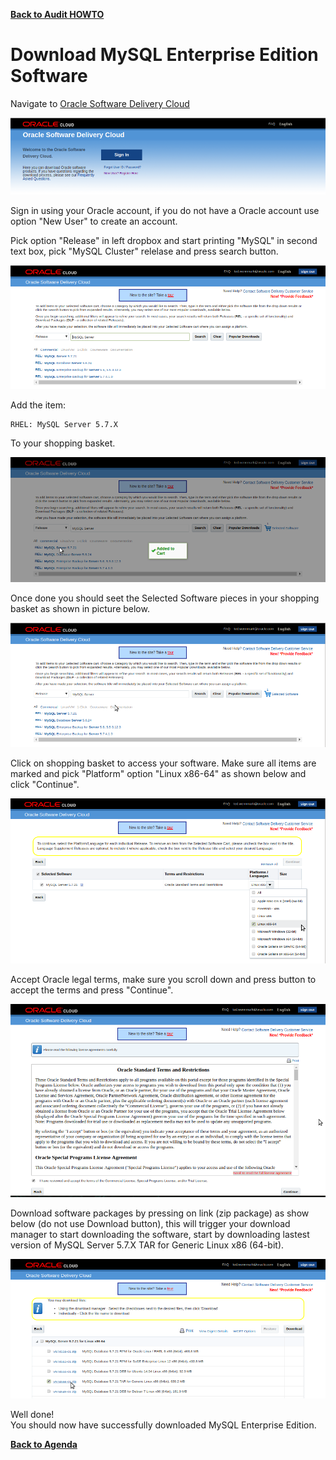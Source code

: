 **[Back to Audit HOWTO](./audit.md)**

# Download MySQL Enterprise Edition Software

Navigate to [Oracle Software Delivery Cloud](https://edelivery.oracle.com/osdc/faces/Home.jspx)

![](./images/edel1.png)

Sign in using your Oracle account, if you do not have a Oracle account use option "New User" to create an account.

Pick option "Release" in left dropbox and start printing "MySQL" in second text box, pick "MySQL Cluster" relelase and press search button.

![](./images/edel2.png)

Add the item:
```
RHEL: MySQL Server 5.7.X
```

To your shopping basket.

![](./images/edel3.png)

Once done you should seet the Selected Software pieces in your shopping basket as shown in picture below.

![](./images/edel4.png)

Click on shopping basket to access your software. Make sure all items are marked and pick "Platform" option "Linux x86-64" as shown below and click "Continue".

![](./images/edel5.png)

Accept Oracle legal terms, make sure you scroll down and press button to accept the terms and press "Continue".

![](./images/edel6.png)

Download software packages by pressing on link (zip package) as show below (do not use Download button), this will trigger your download manager to start downloading the software, start by downloading lastest version of MySQL Server 5.7.X TAR for Generic Linux x86 (64-bit).

![](./images/edel7.png)


Well done!  
You should now have successfully downloaded MySQL Enterprise Edition.

**[Back to Agenda](./../README.md)**
